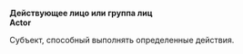 **Действующее лицо или группа лиц** <br>
**Actor**

Субъект, способный выполнять определенные действия.